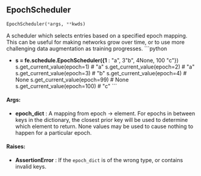 ## EpochScheduler
```python
EpochScheduler(*args, **kwds)
```
A scheduler which selects entries based on a specified epoch mapping.    This can be useful for making networks grow over time, or to use more challenging data augmentation as training    progresses.    ```python
* **s = fe.schedule.EpochScheduler({1** : "a", 3"b", 4None, 100 "c"})    s.get_current_value(epoch=1)  # "a"    s.get_current_value(epoch=2)  # "a"    s.get_current_value(epoch=3)  # "b"    s.get_current_value(epoch=4)  # None    s.get_current_value(epoch=99)  # None    s.get_current_value(epoch=100)  # "c"    ```

#### Args:

* **epoch_dict** :  A mapping from epoch -> element. For epochs in between keys in the dictionary, the closest prior key            will be used to determine which element to return. None values may be used to cause nothing to happen for a            particular epoch.

#### Raises:

* **AssertionError** :  If the `epoch_dict` is of the wrong type, or contains invalid keys.    